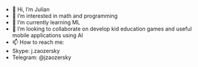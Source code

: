 - 👋 Hi, I’m Julian
- 👀 I’m interested in math and programming
- 🌱 I’m currently learning ML
- 💞️ I’m looking to collaborate on develop kid education games and useful mobile applications using AI 
- 📫 How to reach me:
- Skype: j.zaozersky
- Telegram: @jzaozersky

<!---
zaozersky/zaozersky is a ✨ special ✨ repository because its `README.md` (this file) appears on your GitHub profile.
You can click the Preview link to take a look at your changes.
--->
